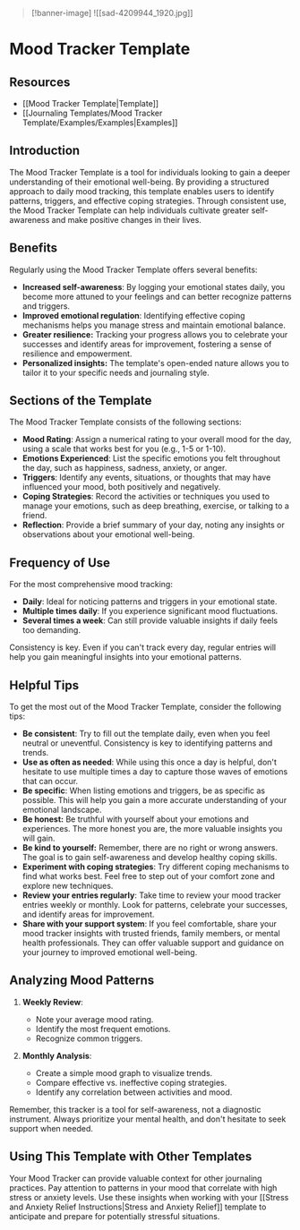 >[!banner-image] ![[sad-4209944_1920.jpg]]
# Mood Tracker Template

## Resources
- [[Mood Tracker Template|Template]]
- [[Journaling Templates/Mood Tracker Template/Examples/Examples|Examples]]
## Introduction

The Mood Tracker Template is a tool for individuals looking to gain a deeper understanding of their emotional well-being. By providing a structured approach to daily mood tracking, this template enables users to identify patterns, triggers, and effective coping strategies. Through consistent use, the Mood Tracker Template can help individuals cultivate greater self-awareness and make positive changes in their lives.

## Benefits

Regularly using the Mood Tracker Template offers several benefits:

- **Increased self-awareness**: By logging your emotional states daily, you become more attuned to your feelings and can better recognize patterns and triggers.
- **Improved emotional regulation**: Identifying effective coping mechanisms helps you manage stress and maintain emotional balance.
- **Greater resilience:** Tracking your progress allows you to celebrate your successes and identify areas for improvement, fostering a sense of resilience and empowerment.
- **Personalized insights:** The template's open-ended nature allows you to tailor it to your specific needs and journaling style.

## Sections of the Template

The Mood Tracker Template consists of the following sections:

- **Mood Rating**: Assign a numerical rating to your overall mood for the day, using a scale that works best for you (e.g., 1-5 or 1-10).
- **Emotions Experienced**: List the specific emotions you felt throughout the day, such as happiness, sadness, anxiety, or anger.
- **Triggers**: Identify any events, situations, or thoughts that may have influenced your mood, both positively and negatively.
- **Coping Strategies**: Record the activities or techniques you used to manage your emotions, such as deep breathing, exercise, or talking to a friend.
- **Reflection**: Provide a brief summary of your day, noting any insights or observations about your emotional well-being.

## Frequency of Use

For the most comprehensive mood tracking:

- **Daily**: Ideal for noticing patterns and triggers in your emotional state.
- **Multiple times daily**: If you experience significant mood fluctuations.
- **Several times a week**: Can still provide valuable insights if daily feels too demanding.

Consistency is key. Even if you can't track every day, regular entries will help you gain meaningful insights into your emotional patterns.

## Helpful Tips

To get the most out of the Mood Tracker Template, consider the following tips:

- **Be consistent**: Try to fill out the template daily, even when you feel neutral or uneventful. Consistency is key to identifying patterns and trends.
- **Use as often as needed**: While using this once a day is helpful, don't hesitate to use multiple times a day to capture those waves of emotions that can occur.
- **Be specific**: When listing emotions and triggers, be as specific as possible. This will help you gain a more accurate understanding of your emotional landscape.
- **Be honest:** Be truthful with yourself about your emotions and experiences. The more honest you are, the more valuable insights you will gain.
- **Be kind to yourself:** Remember, there are no right or wrong answers. The goal is to gain self-awareness and develop healthy coping skills.
- **Experiment with coping strategies**: Try different coping mechanisms to find what works best. Feel free to step out of your comfort zone and explore new techniques.
- **Review your entries regularly**: Take time to review your mood tracker entries weekly or monthly. Look for patterns, celebrate your successes, and identify areas for improvement.
- **Share with your support system**: If you feel comfortable, share your mood tracker insights with trusted friends, family members, or mental health professionals. They can offer valuable support and guidance on your journey to improved emotional well-being.

## Analyzing Mood Patterns

1. **Weekly Review**:
   - Note your average mood rating.
   - Identify the most frequent emotions.
   - Recognize common triggers.

2. **Monthly Analysis**:
   - Create a simple mood graph to visualize trends.
   - Compare effective vs. ineffective coping strategies.
   - Identify any correlation between activities and mood.

Remember, this tracker is a tool for self-awareness, not a diagnostic instrument. Always prioritize your mental health, and don't hesitate to seek support when needed.

## Using This Template with Other Templates

Your Mood Tracker can provide valuable context for other journaling practices. Pay attention to patterns in your mood that correlate with high stress or anxiety levels. Use these insights when working with your [[Stress and Anxiety Relief Instructions|Stress and Anxiety Relief]] template to anticipate and prepare for potentially stressful situations.

